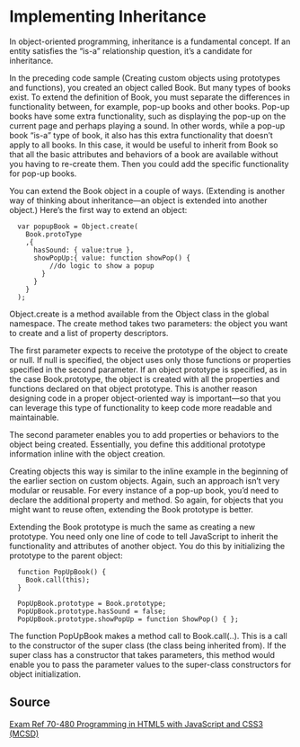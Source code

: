 # Implementing Inheritance

In object-oriented programming, inheritance is a fundamental concept. If an entity satisfies the “is-a” relationship question, it’s a candidate for inheritance.

In the preceding code sample (Creating custom objects using prototypes and functions), you created an object called Book. But many types of books exist. To extend the definition of Book, you must separate the differences in functionality between, for example, pop-up books and other books. Pop-up books have some extra functionality, such as displaying the pop-up on the current page and perhaps playing a sound. In other words, while a pop-up book “is-a” type of book, it also has this extra functionality that doesn’t apply to all books. In this case, it would be useful to inherit from Book so that all the basic attributes and behaviors of a book are available without you having to re-create them. Then you could add the specific functionality for pop-up books. 

You can extend the Book object in a couple of ways. (Extending is another way of thinking about inheritance—an object is extended into another object.) Here’s the first way to extend
an object:

```
  var popupBook = Object.create(
    Book.protoType
    ,{ 
      hasSound: { value:true },
      showPopUp:{ value: function showPop() {
          //do logic to show a popup
        }
      }
    }
  );
```

Object.create is a method available from the Object class in the global namespace. The create method takes two parameters: the object you want to create and a list of property descriptors.

The first parameter expects to receive the prototype of the object to create or null. If null is specified, the object uses only those functions or properties specified in the second parameter. If an object prototype is specified, as in the case Book.prototype, the object is created with all the properties and functions declared on that object prototype. This is another reason designing code in a proper object-oriented way is important—so that you can leverage this type of functionality to keep code more readable and maintainable.

The second parameter enables you to add properties or behaviors to the object being created. Essentially, you define this additional prototype information inline with the object creation.

Creating objects this way is similar to the inline example in the beginning of the earlier section on custom objects. Again, such an approach isn’t very modular or reusable. For every instance of a pop-up book, you’d need to declare the additional property and method. So again, for objects that you might want to reuse often, extending the Book prototype is better.

Extending the Book prototype is much the same as creating a new prototype. You need only one line of code to tell JavaScript to inherit the functionality and attributes of another object. You do this by initializing the prototype to the parent object:

```
  function PopUpBook() {
    Book.call(this);
  }

  PopUpBook.prototype = Book.prototype;
  PopUpBook.prototype.hasSound = false;
  PopUpBook.prototype.showPopUp = function ShowPop() { };
```

The function PopUpBook makes a method call to Book.call(..). This is a call to the constructor of the super class (the class being inherited from). If the super class has a constructor that takes parameters, this method would enable you to pass the parameter values to the super-class constructors for object initialization.

## Source

[Exam Ref 70-480 Programming in HTML5 with JavaScript and CSS3 (MCSD)](https://www.microsoft.com/en-us/p/exam-ref-70-480-programming-in-html5-with-javascript-and-css3-mcsd/fgqpf3h0qll7?activetab=pivot%3aoverviewtab)